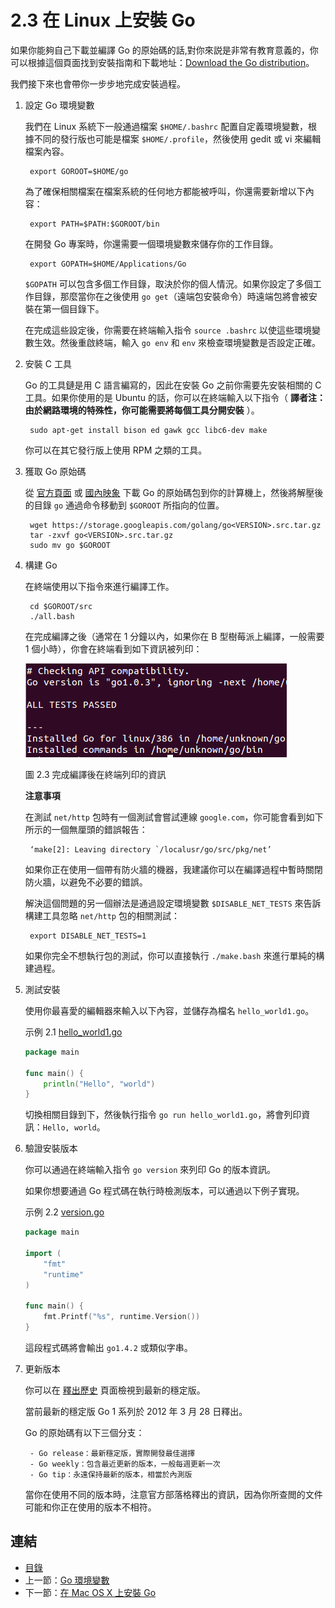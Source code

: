 # 2.3 在 Linux 上安裝 Go

如果你能夠自己下載並編譯 Go 的原始碼的話,對你來説是非常有教育意義的，你可以根據這個頁面找到安裝指南和下載地址：[Download the Go distribution](http://golang.org/doc/install)。

我們接下來也會帶你一步步地完成安裝過程。

1. 設定 Go 環境變數

	我們在 Linux 系統下一般通過檔案 `$HOME/.bashrc` 配置自定義環境變數，根據不同的發行版也可能是檔案 `$HOME/.profile`，然後使用 gedit 或 vi 來編輯檔案內容。

		export GOROOT=$HOME/go

	為了確保相關檔案在檔案系統的任何地方都能被呼叫，你還需要新增以下內容：

		export PATH=$PATH:$GOROOT/bin

	在開發 Go 專案時，你還需要一個環境變數來儲存你的工作目錄。

		export GOPATH=$HOME/Applications/Go

	`$GOPATH` 可以包含多個工作目錄，取決於你的個人情況。如果你設定了多個工作目錄，那麼當你在之後使用 `go get`（遠端包安裝命令）時遠端包將會被安裝在第一個目錄下。

	在完成這些設定後，你需要在終端輸入指令 `source .bashrc` 以使這些環境變數生效。然後重啟終端，輸入 `go env` 和 `env` 來檢查環境變數是否設定正確。

2. 安裝 C 工具

	Go 的工具鏈是用 C 語言編寫的，因此在安裝 Go 之前你需要先安裝相關的 C 工具。如果你使用的是 Ubuntu 的話，你可以在終端輸入以下指令（ **譯者注：由於網路環境的特殊性，你可能需要將每個工具分開安裝** ）。

		sudo apt-get install bison ed gawk gcc libc6-dev make

	你可以在其它發行版上使用 RPM 之類的工具。

3. 獲取 Go 原始碼

	從 [官方頁面](https://golang.org/dl/) 或 [國內映象](http://www.golangtc.com/download) 下載 Go 的原始碼包到你的計算機上，然後將解壓後的目錄 `go` 通過命令移動到 `$GOROOT` 所指向的位置。

		wget https://storage.googleapis.com/golang/go<VERSION>.src.tar.gz
		tar -zxvf go<VERSION>.src.tar.gz
		sudo mv go $GOROOT

4. 構建 Go

	在終端使用以下指令來進行編譯工作。

		cd $GOROOT/src
		./all.bash
	
	在完成編譯之後（通常在 1 分鐘以內，如果你在 B 型樹莓派上編譯，一般需要 1 個小時），你會在終端看到如下資訊被列印：

	![](images/2.3.allbash.png?raw=true)

	圖 2.3 完成編譯後在終端列印的資訊

	**注意事項** 

	在測試 `net/http` 包時有一個測試會嘗試連線 `google.com`，你可能會看到如下所示的一個無厘頭的錯誤報告：

		‘make[2]: Leaving directory `/localusr/go/src/pkg/net’

	如果你正在使用一個帶有防火牆的機器，我建議你可以在編譯過程中暫時關閉防火牆，以避免不必要的錯誤。

	解決這個問題的另一個辦法是通過設定環境變數 `$DISABLE_NET_TESTS` 來告訴構建工具忽略 `net/http` 包的相關測試：

		export DISABLE_NET_TESTS=1

	如果你完全不想執行包的測試，你可以直接執行 `./make.bash` 來進行單純的構建過程。

5. 測試安裝

	使用你最喜愛的編輯器來輸入以下內容，並儲存為檔名 `hello_world1.go`。

	示例 2.1 [hello_world1.go](examples/chapter_2/hello_world1.go)

	```go
	package main
	
	func main() {
		println("Hello", "world")
	}
	```

	切換相關目錄到下，然後執行指令 `go run hello_world1.go`，將會列印資訊：`Hello, world`。

6. 驗證安裝版本

	你可以通過在終端輸入指令 `go version` 來列印 Go 的版本資訊。

	如果你想要通過 Go 程式碼在執行時檢測版本，可以通過以下例子實現。

	示例 2.2 [version.go](examples/chapter_2/version.go)

	```go
	package main

	import (
		"fmt"
		"runtime"
	)

	func main() {
		fmt.Printf("%s", runtime.Version())
	}
	```

	這段程式碼將會輸出 `go1.4.2` 或類似字串。

7. 更新版本

	你可以在 [釋出歷史](http://golang.org/doc/devel/release.html) 頁面檢視到最新的穩定版。

	當前最新的穩定版 Go 1 系列於 2012 年 3 月 28 日釋出。

	Go 的原始碼有以下三個分支：

		- Go release：最新穩定版，實際開發最佳選擇
		- Go weekly：包含最近更新的版本，一般每週更新一次
		- Go tip：永遠保持最新的版本，相當於內測版

	當你在使用不同的版本時，注意官方部落格釋出的資訊，因為你所查閲的文件可能和你正在使用的版本不相符。

## 連結

- [目錄](directory.md)
- 上一節：[Go 環境變數](02.2.md)
- 下一節：[在 Mac OS X 上安裝 Go](02.4.md)